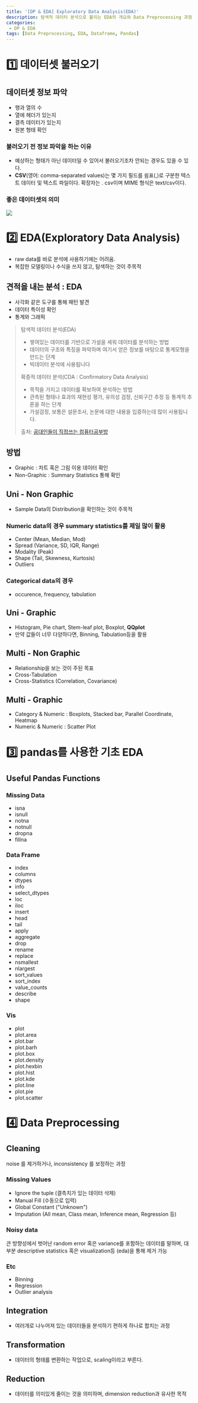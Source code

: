 ```yaml
---
title: '[DP & EDA] Exploratory Data Analysis(EDA)'
description: 탐색적 데이터 분석으로 불리는 EDA의 개요와 Data Preprocessing 과정 설명
categories:
 - DP & EDA
tags: [Data Preprocessing, EDA, Dataframe, Pandas]
---
```


# 1️⃣ 데이터셋 불러오기
## 데이터셋 정보 파악
- 행과 열의 수
- 열에 헤더가 있는지
- 결측 데이터가 있는지
- 원본 형태 확인

### 불러오기 전 정보 파악을 하는 이유
- 예상하는 형태가 아닌 데이터일 수 있어서 불러오기조차 안되는 경우도 있을 수 있다.
- **CSV**(영어: comma-separated values)는 몇 가지 필드를 쉼표(,)로 구분한 텍스트 데이터 및 텍스트 파일이다. 확장자는 . csv이며 MIME 형식은 text/csv이다.

### 좋은 데이터셋의 의미

<img src='https://i.imgur.com/iVGibwz.png'>

# 2️⃣ EDA(Exploratory Data Analysis)
- raw data를 바로 분석에 사용하기에는 어려움.
- 복잡한 모델링이나 수식을 쓰지 않고, 탐색하는 것이 주목적

## 견적을 내는 분석 : EDA
- 사각화 같은 도구를 통해 패턴 발견
- 데이터 특이성 확인
- 통계와 그래픽

> 탐색적 데이터 분석(EDA)
>- 쌓여있는 데이터를 기반으로 가설을 세워 데이터를 분석하는 방법
>- 데이터의 구조와 특징을 파악하며 여기서 얻은 정보를 바탕으로 통계모형을 만드는 단계
>- 빅데이터 분석에 사용됩니다
>
>확증적 데이터 분석(CDA : Confirmatory Data Analysis)
>- 목적을 가지고 데이터를 확보하여 분석하는 방법
>- 관측된 형태나 효과의 재현성 평가, 유의성 검정, 신뢰구간 추정 등 통계적 추론을 하는 단계
>- 가설검정, 보통은 설문조사, 논문에 대한 내용을 입증하는데 많이 사용됩니다.
>
>
>출처:  [공대인들이 직접쓰는 컴퓨터공부방](https://hackersstudy.tistory.com/122)

## 방법
- Graphic : 차트 혹은 그림 이용 데이터 확인
- Non-Graphic : Summary Statistics 통해 확인

## Uni - Non Graphic
- Sample Data의 Distribution을 확인하는 것이 주목적

### Numeric data의 경우 summary statistics를 제일 많이 활용
- Center (Mean, Median, Mod)
- Spread (Variance, SD, IQR, Range)
- Modality (Peak)
- Shape (Tail, Skewness, Kurtosis)
- Outliers

### Categorical data의 경우
- occurence, frequency, tabulation

## Uni - Graphic
- Histogram, Pie chart, Stem-leaf plot, Boxplot, **QQplot**
- 만약 값들이 너무 다양하다면, Binning, Tabulation등을 활용

## Multi - Non Graphic
- Relationship을 보는 것이 주된 목표
- Cross-Tabulation
- Cross-Statistics (Correlation, Covariance)

## Multi - Graphic
- Category & Numeric : Boxplots, Stacked bar, Parallel Coordinate, Heatmap
- Numeric & Numeric : Scatter Plot

# 3️⃣ pandas를 사용한 기초 EDA

## Useful Pandas Functions

### Missing Data
- isna
- isnull
- notna
- notnull
- dropna
- fillna

### Data Frame
- index
- columns
- dtypes
- info
- select_dtypes
- loc
- iloc
- insert
- head
- tail
- apply
- aggregate
- drop
- rename
- replace
- nsmallest
- nlargest
- sort_values
- sort_index
- value_counts
- describe
- shape

### Vis
- plot
- plot.area
- plot.bar
- plot.barh
- plot.box
- plot.density
- plot.hexbin
- plot.hist
- plot.kde
- plot.line
- plot.pie
- plot.scatter

# 4️⃣ Data Preprocessing

## Cleaning
noise 를 제거하거나, inconsistency 를 보정하는 과정

### Missing Values
- Ignore the tuple (결측치가 있는 데이터 삭제)
- Manual Fill (수동으로 입력)
- Global Constant ("Unknown")
- Imputation (All mean, Class mean, Inference mean, Regression 등)

### Noisy data
큰 방향성에서 벗어난 random error 혹은 variance를 포함하는 데이터를 말하며, 대부분 descriptive statistics 혹은 visualization등 (eda)을 통해 제거 가능

### Etc
- Binning
- Regression
- Outlier analysis

## Integration
- 여러개로 나누어져 있는 데이터들을 분석하기 편하게 하나로 합치는 과정

## Transformation
- 데이터의 형태를 변환하는 작업으로, scaling이라고 부른다.

## Reduction
- 데이터를 의미있게 줄이는 것을 의미하며, dimension reduction과 유사한 목적
